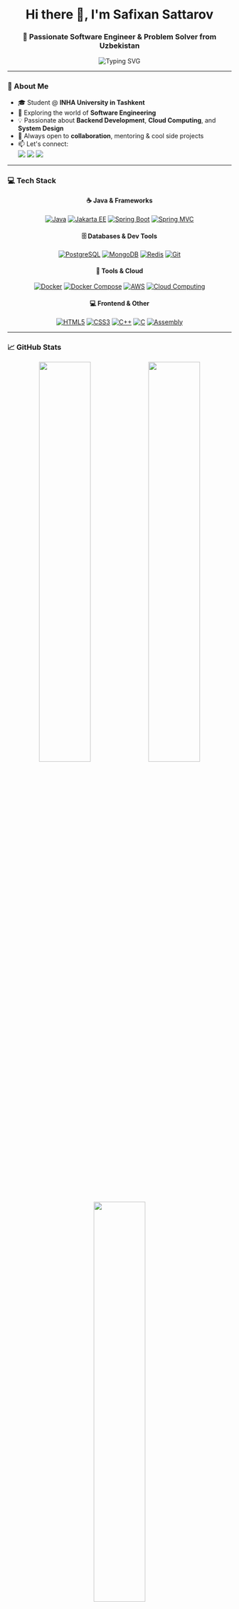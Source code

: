 <!-- PROFILE README -->

<h1 align="center">Hi there 👋, I'm Safixan Sattarov</h1>
<h3 align="center">🚀 Passionate Software Engineer & Problem Solver from Uzbekistan</h3>

<p align="center">
  <img src="https://readme-typing-svg.herokuapp.com?font=Fira+Code&duration=2500&pause=1000&color=3BE3E1&width=435&lines=Code.+Learn.+Build.+Repeat.;Software+Engineer+%7C+Java+%7C+Backend+%7C+Cloud;Always+curious+%F0%9F%A7%91%E2%80%8D%F0%9F%92%BB+Always+learning+%F0%9F%93%9A" alt="Typing SVG" />
</p>

---

### 🧠 About Me

- 🎓 Student @ **INHA University in Tashkent**
- 🧩 Exploring the world of **Software Engineering**
- 💡 Passionate about **Backend Development**, **Cloud Computing**, and **System Design**
- 🤝 Always open to **collaboration**, mentoring & cool side projects
- 📫 Let's connect:  
  <a href="mailto:safixongg@gmail.com"><img src="https://img.shields.io/badge/Gmail-D14836?style=for-the-badge&logo=gmail&logoColor=white"></a>
  <a href="https://t.me/safixans"><img src="https://img.shields.io/badge/Telegram-2CA5E0?style=for-the-badge&logo=telegram&logoColor=white"></a>
  <a href="https://www.instagram.com/safixan.a.sattarov/"><img src="https://img.shields.io/badge/Instagram-E4405F?style=for-the-badge&logo=instagram&logoColor=white"></a>

---

### 💻 Tech Stack

<div align="center">

#### ☕ Java & Frameworks  
[![Java](https://img.shields.io/badge/Java-ED8B00?style=for-the-badge&logo=openjdk&logoColor=white)](https://www.java.com/)
[![Jakarta EE](https://img.shields.io/badge/Jakarta%20EE-FB601D?style=for-the-badge&logo=eclipse&logoColor=white)](https://jakarta.ee)
[![Spring Boot](https://img.shields.io/badge/Spring_Boot-6DB33F?style=for-the-badge&logo=spring&logoColor=white)](https://spring.io/projects/spring-boot)
[![Spring MVC](https://img.shields.io/badge/Spring_MVC-6DB33F?style=for-the-badge&logo=spring&logoColor=white)](https://spring.io)

#### 🗄️ Databases & Dev Tools  
[![PostgreSQL](https://img.shields.io/badge/PostgreSQL-336791?style=for-the-badge&logo=postgresql&logoColor=white)](https://www.postgresql.org/)
[![MongoDB](https://img.shields.io/badge/MongoDB-47A248?style=for-the-badge&logo=mongodb&logoColor=white)](https://mongodb.com)
[![Redis](https://img.shields.io/badge/Redis-DC382D?style=for-the-badge&logo=redis&logoColor=white)](https://redis.io)
[![Git](https://img.shields.io/badge/Git-F05032?style=for-the-badge&logo=git&logoColor=white)](https://git-scm.com/)

#### 🚀 Tools & Cloud  
[![Docker](https://img.shields.io/badge/Docker-2496ED?style=for-the-badge&logo=docker&logoColor=white)](https://docker.com)
[![Docker Compose](https://img.shields.io/badge/Docker--Compose-1488C6?style=for-the-badge&logo=docker&logoColor=white)](https://docs.docker.com/compose/)
[![AWS](https://img.shields.io/badge/AWS-FF9900?style=for-the-badge&logo=amazonaws&logoColor=white)](https://aws.amazon.com/)
[![Cloud Computing](https://img.shields.io/badge/Cloud_Computing-00C4CC?style=for-the-badge&logo=icloud&logoColor=white)](https://en.wikipedia.org/wiki/Cloud_computing)

#### 💻 Frontend & Other  
[![HTML5](https://img.shields.io/badge/HTML5-E34F26?style=for-the-badge&logo=html5&logoColor=white)](https://developer.mozilla.org/en-US/docs/Web/HTML)
[![CSS3](https://img.shields.io/badge/CSS3-1572B6?style=for-the-badge&logo=css3&logoColor=white)](https://developer.mozilla.org/en-US/docs/Web/CSS)
[![C++](https://img.shields.io/badge/C++-00599C?style=for-the-badge&logo=c%2B%2B&logoColor=white)]()
[![C](https://img.shields.io/badge/C-A8B9CC?style=for-the-badge&logo=c&logoColor=white)]()
[![Assembly](https://img.shields.io/badge/Assembly-4D4D4D?style=for-the-badge&logo=assembler&logoColor=white)]()

</div>

---

### 📈 GitHub Stats

<p align="center">
  <img src="https://github-readme-stats.vercel.app/api?username=safixans&show_icons=true&theme=tokyonight&hide_title=false&count_private=true" width="48%"/>
  <img src="https://github-readme-streak-stats.herokuapp.com/?user=safixans&theme=tokyonight" width="48%"/>
</p>

<p align="center">
  <img src="https://github-readme-stats.vercel.app/api/top-langs/?username=safixans&layout=compact&theme=tokyonight&langs_count=10" width="48%"/>
</p>

---

### 🧠 Fun Fact

> _“A bug in the code is worth two in the documentation.”_

---

<p align="center">
  <img src="https://capsule-render.vercel.app/api?type=waving&color=0:00F0FF,100:007CF0&height=140&section=footer&text=Thanks%20for%20visiting!&fontColor=ffffff&fontSize=20&animation=twinkling" />
</p>
